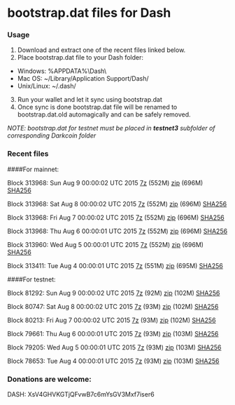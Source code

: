# bootstrap.dat files for Dash

### Usage

1. Download and extract one of the recent files linked below.
2. Place bootstrap.dat file to your Dash folder:
 - Windows: %APPDATA%\Dash\
 - Mac OS: ~/Library/Application Support/Dash/
 - Unix/Linux: ~/.dash/
3. Run your wallet and let it sync using bootstrap.dat
4. Once sync is done bootstrap.dat file will be renamed to bootstrap.dat.old automagically and can be safely removed.

_NOTE: bootstrap.dat for testnet must be placed in **testnet3** subfolder of corresponding Darkcoin folder_

### Recent files

####For mainnet:

Block 313968: Sun Aug  9 00:00:02 UTC 2015 [7z](https://transfer.sh/N7OL7/bootstrap.dat.20150809.7z) (552M) [zip](https://transfer.sh/1ghQrJ/bootstrap.dat.20150809.zip) (696M) [SHA256](https://transfer.sh/Orhgl/sha256.txt)

Block 313968: Sat Aug  8 00:00:02 UTC 2015 [7z](https://transfer.sh/aMED7/bootstrap.dat.20150808.7z) (552M) [zip](https://transfer.sh/1dQyBy/bootstrap.dat.20150808.zip) (696M) [SHA256](https://transfer.sh/l5BoN/sha256.txt)

Block 313968: Fri Aug  7 00:00:02 UTC 2015 [7z](https://transfer.sh/8CYKZ/bootstrap.dat.20150807.7z) (552M) [zip](https://transfer.sh/13II7R/bootstrap.dat.20150807.zip) (696M) [SHA256](https://transfer.sh/dRigS/sha256.txt)

Block 313968: Thu Aug  6 00:00:01 UTC 2015 [7z](https://transfer.sh/rQFUA/bootstrap.dat.20150806.7z) (552M) [zip](https://transfer.sh/1dBwxz/bootstrap.dat.20150806.zip) (696M) [SHA256](https://transfer.sh/e86J6/sha256.txt)

Block 313960: Wed Aug  5 00:00:01 UTC 2015 [7z](https://transfer.sh/LlSEo/bootstrap.dat.20150805.7z) (552M) [zip](https://transfer.sh/qINXc/bootstrap.dat.20150805.zip) (696M) [SHA256](https://transfer.sh/mx8qD/sha256.txt)

Block 313411: Tue Aug  4 00:00:01 UTC 2015 [7z](https://transfer.sh/YucLs/bootstrap.dat.20150804.7z) (551M) [zip](https://transfer.sh/miPkF/bootstrap.dat.20150804.zip) (695M) [SHA256](https://transfer.sh/sL1Km/sha256.txt)

####For testnet:

Block 81292: Sun Aug  9 00:00:02 UTC 2015 [7z](https://transfer.sh/Apwqf/bootstrap.dat.20150809.7z) (92M) [zip](https://transfer.sh/bkkcJ/bootstrap.dat.20150809.zip) (102M) [SHA256](https://transfer.sh/e5bqO/sha256.txt)

Block 80747: Sat Aug  8 00:00:02 UTC 2015 [7z](https://transfer.sh/1aYcn7/bootstrap.dat.20150808.7z) (93M) [zip](https://transfer.sh/1beu3g/bootstrap.dat.20150808.zip) (102M) [SHA256](https://transfer.sh/8BiRS/sha256.txt)

Block 80213: Fri Aug  7 00:00:02 UTC 2015 [7z](https://transfer.sh/1d9zmu/bootstrap.dat.20150807.7z) (93M) [zip](https://transfer.sh/nD5lO/bootstrap.dat.20150807.zip) (102M) [SHA256](https://transfer.sh/ZIe1/sha256.txt)

Block 79661: Thu Aug  6 00:00:01 UTC 2015 [7z](https://transfer.sh/19c4ro/bootstrap.dat.20150806.7z) (93M) [zip](https://transfer.sh/SihXq/bootstrap.dat.20150806.zip) (103M) [SHA256](https://transfer.sh/OUOmk/sha256.txt)

Block 79205: Wed Aug  5 00:00:01 UTC 2015 [7z](https://transfer.sh/NS1F8/bootstrap.dat.20150805.7z) (93M) [zip](https://transfer.sh/Vova5/bootstrap.dat.20150805.zip) (103M) [SHA256](https://transfer.sh/IpM3J/sha256.txt)

Block 78653: Tue Aug  4 00:00:01 UTC 2015 [7z](https://transfer.sh/10ISvH/bootstrap.dat.20150804.7z) (93M) [zip](https://transfer.sh/76PHe/bootstrap.dat.20150804.zip) (103M) [SHA256](https://transfer.sh/12deyB/sha256.txt)

### Donations are welcome:

DASH: XsV4GHVKGTjQFvwB7c6mYsGV3Mxf7iser6

